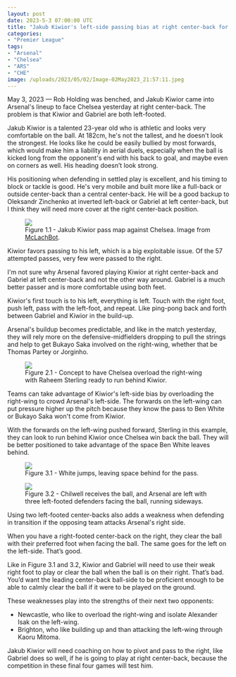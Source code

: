 ```yaml
---
layout: post
date: 2023-5-3 07:00:00 UTC
title: "Jakub Kiwior's left-side passing bias at right center-back for Arsenal"
categories: 
- "Premier League"
tags: 
- "Arsenal"
- "Chelsea"
- "ARS"
- "CHE"
image: /uploads/2023/05/02/Image-02May2023_21:57:11.jpeg
---
```


May 3, 2023 — Rob Holding was benched, and Jakub Kiwior came into Arsenal's lineup to face Chelsea yesterday at right center-back. The problem is that Kiwior and Gabriel are both left-footed.

Jakub Kiwior is a talented 23-year old who is athletic and looks very comfortable on the ball. At 182cm, he's not the tallest, and he doesn't look the strongest. He looks like he could be easily bullied by most forwards, which would make him a liability in aerial duels, especially when the ball is kicked long from the opponent's end with his back to goal, and maybe even on corners as well. His heading doesn’t look strong. 

His positioning when defending in settled play is excellent, and his timing to block or tackle is good. He's very mobile and built more like a full-back or outside center-back than a central center-back. He will be a good backup to Oleksandr Zinchenko at inverted left-back or Gabriel at left center-back, but I think they will need more cover at the right center-back position. 

<figure>
    <img src="https://tacticsjournal.com/uploads/2023/05/02/Image-02May2023_18:46:58.jpeg">
    <figcaption>Figure 1.1 - Jakub Kiwior pass map against Chelsea. Image from <a href="https://twitter.com/mclachbot/status/1653506172207415303?s=46&t=YC8lQJTh43E_mBQW40Ct2g">McLachBot</a>.</figcaption>
</figure>

Kiwior favors passing to his left, which is a big exploitable issue. Of the 57 attempted passes, very few were passed to the right.

I'm not sure why Arsenal favored playing Kiwior at right center-back and Gabriel at left center-back and not the other way around. Gabriel is a much better passer and is more comfortable using both feet.

Kiwior's first touch is to his left, everything is left. Touch with the right foot, push left, pass with the left-foot, and repeat. Like ping-pong back and forth between Gabriel and Kiwior in the build-up.

Arsenal's buildup becomes predictable, and like in the match yesterday, they will rely more on the defensive-midfielders dropping to pull the strings and help to get Bukayo Saka involved on the right-wing, whether that be Thomas Partey or Jorginho.

<figure>
    <img src="https://tacticsjournal.com/uploads/2023/05/02/Image-02May2023_18:49:41.jpeg">
    <figcaption>Figure 2.1 - Concept to have Chelsea overload the right-wing with Raheem Sterling ready to run behind Kiwior.</figcaption>
</figure>

Teams can take advantage of Kiwior's left-side bias by overloading the right-wing to crowd Arsenal's left-side. The forwards on the left-wing can put pressure higher up the pitch because they know the pass to Ben White or Bukayo Saka won't come from Kiwior.

With the forwards on the left-wing pushed forward, Sterling in this example, they can look to run behind Kiwior once Chelsea win back the ball. They will be better positioned to take advantage of the space Ben White leaves behind.

<figure>
    <img src="https://tacticsjournal.com/uploads/2023/05/02/Image-02May2023_21:56:48.jpeg">
    <figcaption>Figure 3.1 - White jumps, leaving space behind for the pass.</figcaption>
</figure> 

<figure>
    <img src="https://tacticsjournal.com/uploads/2023/05/02/Image-02May2023_21:57:11.jpeg">
    <figcaption>Figure 3.2 - Chilwell receives the ball, and Arsenal are left with three left-footed defenders facing the ball, running sideways.</figcaption>
</figure> 

Using two left-footed center-backs also adds a weakness when defending in transition if the opposing team attacks Arsenal's right side. 

When you have a right-footed center-back on the right, they clear the ball with their preferred foot when facing the ball. The same goes for the left on the left-side. That’s good. 

Like in Figure 3.1 and 3.2, Kiwior and Gabriel will need to use their weak right foot to play or clear the ball when the ball is on their right. That’s bad. You’d want the leading center-back ball-side to be proficient enough to be able to calmly clear the ball if it were to be played on the ground. 

These weaknesses play into the strengths of their next two opponents: 

- Newcastle, who like to overload the right-wing and isolate Alexander Isak on the left-wing. 
- Brighton, who like building up and than attacking the left-wing through Kaoru Mitoma. 

Jakub Kiwior will need coaching on how to pivot and pass to the right, like Gabriel does so well, if he is going to play at right center-back, because the competition in these final four games will test him.
